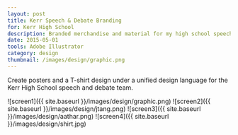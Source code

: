 ```yaml
---
layout: post
title: Kerr Speech & Debate Branding
for: Kerr High School
description: Branded merchandise and material for my high school speech and debate team
date: 2015-05-01
tools: Adobe Illustrator
category: design
thumbnail: /images/design/graphic.png
---
```

Create posters and a T-shirt design under a unified design language for the Kerr High School speech and debate team.

![screen1]({{ site.baseurl }}/images/design/graphic.png)
![screen2]({{ site.baseurl }}/images/design/jtang.png)
![screen3]({{ site.baseurl }}/images/design/aathar.png)
![screen4]({{ site.baseurl }}/images/design/shirt.jpg)